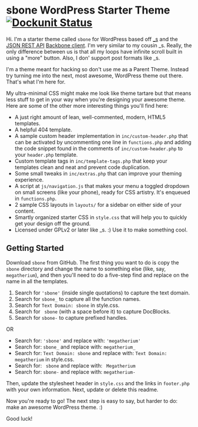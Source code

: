 sbone WordPress Starter Theme [![Dockunit Status](https://dockunit.io/svg/tlovett1/sbone?master)](https://dockunit.io/projects/tlovett1/sbone#master)
===

Hi. I'm a starter theme called `sbone` for WordPress based off [_s](https://github.com/Automattic/_s) and the [JSON REST API](https://github.com/WP-API/wp-api) [Backbone client](https://github.com/WP-API/client-js).
I'm very similar to my cousin _s. Really, the only difference between us is that all my loops have infinite scroll built in using a "more" button. Also, I don' support post formats like _s.

I'm a theme meant for hacking so don't use me as a Parent Theme. Instead try turning me into the next, most awesome, WordPress theme out there. That's what I'm here for.

My ultra-minimal CSS might make me look like theme tartare but that means less stuff to get in your way when you're designing your awesome theme. Here are some of the other more interesting things you'll find here:

* A just right amount of lean, well-commented, modern, HTML5 templates.
* A helpful 404 template.
* A sample custom header implementation in `inc/custom-header.php` that can be activated by uncommenting one line in `functions.php` and adding the code snippet found in the comments of `inc/custom-header.php` to your `header.php` template.
* Custom template tags in `inc/template-tags.php` that keep your templates clean and neat and prevent code duplication.
* Some small tweaks in `inc/extras.php` that can improve your theming experience.
* A script at `js/navigation.js` that makes your menu a toggled dropdown on small screens (like your phone), ready for CSS artistry. It's enqueued in `functions.php`.
* 2 sample CSS layouts in `layouts/` for a sidebar on either side of your content.
* Smartly organized starter CSS in `style.css` that will help you to quickly get your design off the ground.
* Licensed under GPLv2 or later like _s. :) Use it to make something cool.

Getting Started
---------------

Download `sbone` from GitHub. The first thing you want to do is copy the `sbone` directory and change the name to something else (like, say, `megatherium`), and then you'll need to do a five-step find and replace on the name in all the templates.

1. Search for `'sbone'` (inside single quotations) to capture the text domain.
2. Search for `sbone_` to capture all the function names.
3. Search for `Text Domain: sbone` in style.css.
4. Search for <code>&nbsp;sbone</code> (with a space before it) to capture DocBlocks.
5. Search for `sbone-` to capture prefixed handles.

OR

* Search for: `'sbone'` and replace with: `'megatherium'`
* Search for: `sbone_` and replace with: `megatherium_`
* Search for: `Text Domain: sbone` and replace with: `Text Domain: megatherium` in style.css.
* Search for: <code>&nbsp;sbone</code> and replace with: <code>&nbsp;Megatherium</code>
* Search for: `sbone-` and replace with: `megatherium-`

Then, update the stylesheet header in `style.css` and the links in `footer.php` with your own information. Next, update or delete this readme.

Now you're ready to go! The next step is easy to say, but harder to do: make an awesome WordPress theme. :)

Good luck!
